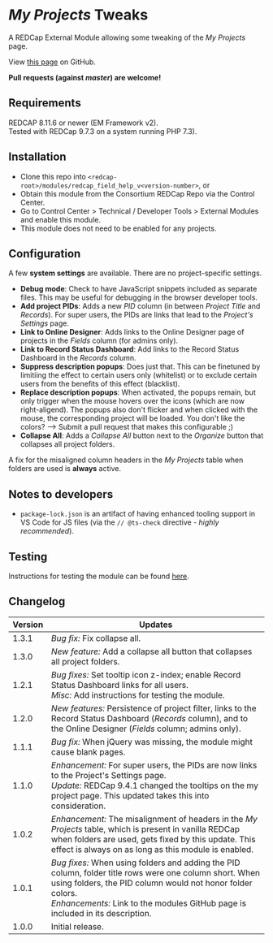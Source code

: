 # _My Projects_ Tweaks

A REDCap External Module allowing some tweaking of the _My Projects_ page.

View [this page](https://github.com/grezniczek/my_projects_tweaks) on GitHub.

**Pull requests (against _master_) are welcome!**

## Requirements

REDCAP 8.11.6 or newer (EM Framework v2).  
Tested with REDCap 9.7.3 on a system running PHP 7.3).

## Installation

- Clone this repo into `<redcap-root>/modules/redcap_field_help_v<version-number>`, or
- Obtain this module from the Consortium REDCap Repo via the Control Center.
- Go to Control Center > Technical / Developer Tools > External Modules and enable this module.
- This module does not need to be enabled for any projects.

## Configuration

A few **system settings** are available. There are no project-specific settings.

- **Debug mode**: Check to have JavaScript snippets included as separate files. This may be useful for debugging in the browser developer tools.
- **Add project PIDs**: Adds a new _PID_ column (in between _Project Title_ and _Records_). For super users, the PIDs are links that lead to the _Project's Settings_ page.
- **Link to Online Designer**: Adds links to the Online Designer page of projects in the _Fields_ column (for admins only).
- **Link to Record Status Dashboard**: Add links to the Record Status Dashboard in the _Records_ column.
- **Suppress description popups**: Does just that. This can be finetuned by limitiing the effect to certain users only (whitelist) or to exclude certain users from the benefits of this effect (blacklist).
- **Replace description popups**: When activated, the popups remain, but only trigger when the mouse hovers over the icons (which are now right-aligend). The popups also don't flicker and when clicked with the mouse, the corresponding project will be loaded. You don't like the colors? --> Submit a pull request that makes this configurable ;)
- **Collapse All**: Adds a _Collapse All_ button next to the _Organize_ button that collapses all project folders.

A fix for the misaligned column headers in the _My Projects_ table when folders are used is **always** active.

## Notes to developers

- `package-lock.json` is an artifact of having enhanced tooling support in VS Code for JS files (via the `// @ts-check` directive - _highly recommended_).

## Testing

Instructions for testing the module can be found [here](?prefix=my_projects_tweaks&page=tests/MyProjectsTweaksManualTest.md).

## Changelog

Version | Updates
------- | ----------
1.3.1   | _Bug fix:_ Fix collapse all.
1.3.0   | _New feature:_ Add a collapse all button that collapses all project folders.
1.2.1   | _Bug fixes:_ Set tooltip icon z-index; enable Record Status Dashboard links for all users.<br>_Misc:_ Add instructions for testing the module.
1.2.0   | _New features:_ Persistence of project filter, links to the Record Status Dashboard (_Records_ column), and to the Online Designer (_Fields_ column; admins only).
1.1.1   | _Bug fix:_ When jQuery was missing, the module might cause blank pages.
1.1.0   | _Enhancement:_ For super users, the PIDs are now links to the Project's Settings page.<br>_Update:_ REDCap 9.4.1 changed the tooltips on the my project page. This updated takes this into consideration.
1.0.2   | _Enhancement:_ The misalignment of headers in the _My Projects_ table, which is present in vanilla REDCap when folders are used, gets fixed by this update. This effect is always on as long as this module is enabled.
1.0.1   | _Bug fixes:_ When using folders and adding the PID column, folder title rows were one column short. When using folders, the PID column would not honor folder colors.<br>_Enhancements:_ Link to the modules GitHub page is included in its description.
1.0.0   | Initial release.
